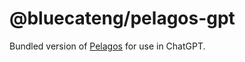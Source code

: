 # @bluecateng/pelagos-gpt

Bundled version of [Pelagos](https://github.com/bluecatengineering/pelagos-packages/tree/master/packages/pelagos) for use in ChatGPT.
